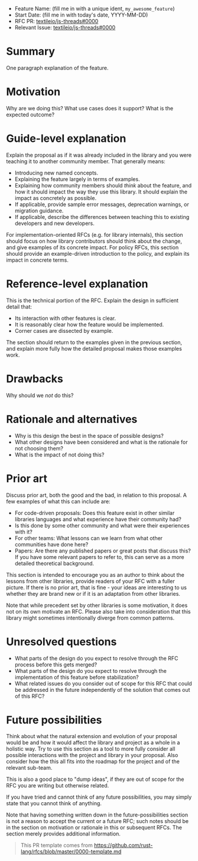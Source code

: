 - Feature Name: (fill me in with a unique ident, `my_awesome_feature`)
- Start Date: (fill me in with today's date, YYYY-MM-DD)
- RFC PR: [textileio/js-threads#0000](https://github.com/textileio/js-threads/pull)
- Relevant Issue: [textileio/js-threads#0000](https://github.com/rust-lang/rust/issue)

# Summary
[summary]: #summary

One paragraph explanation of the feature.

# Motivation
[motivation]: #motivation

Why are we doing this? What use cases does it support? What is the expected outcome?

# Guide-level explanation
[guide-level-explanation]: #guide-level-explanation

Explain the proposal as if it was already included in the library and you were teaching it to another community member. That generally means:

- Introducing new named concepts.
- Explaining the feature largely in terms of examples.
- Explaining how community members should *think* about the feature, and how it should impact the way they use this library. It should explain the impact as concretely as possible.
- If applicable, provide sample error messages, deprecation warnings, or migration guidance.
- If applicable, describe the differences between teaching this to existing developers and new developers.

For implementation-oriented RFCs (e.g. for library internals), this section should focus on how library contributors should think about the change, and give examples of its concrete impact. For policy RFCs, this section should provide an example-driven introduction to the policy, and explain its impact in concrete terms.

# Reference-level explanation
[reference-level-explanation]: #reference-level-explanation

This is the technical portion of the RFC. Explain the design in sufficient detail that:

- Its interaction with other features is clear.
- It is reasonably clear how the feature would be implemented.
- Corner cases are dissected by example.

The section should return to the examples given in the previous section, and explain more fully how the detailed proposal makes those examples work.

# Drawbacks
[drawbacks]: #drawbacks

Why should we *not* do this?

# Rationale and alternatives
[rationale-and-alternatives]: #rationale-and-alternatives

- Why is this design the best in the space of possible designs?
- What other designs have been considered and what is the rationale for not choosing them?
- What is the impact of not doing this?

# Prior art
[prior-art]: #prior-art

Discuss prior art, both the good and the bad, in relation to this proposal.
A few examples of what this can include are:

- For code-driven proposals: Does this feature exist in other similar libraries languages and what experience have their community had?
- Is this done by some other community and what were their experiences with it?
- For other teams: What lessons can we learn from what other communities have done here?
- Papers: Are there any published papers or great posts that discuss this? If you have some relevant papers to refer to, this can serve as a more detailed theoretical background.

This section is intended to encourage you as an author to think about the lessons from other libraries, provide readers of your RFC with a fuller picture.
If there is no prior art, that is fine - your ideas are interesting to us whether they are brand new or if it is an adaptation from other libraries.

Note that while precedent set by other libraries is some motivation, it does not on its own motivate an RFC.
Please also take into consideration that this library might sometimes intentionally diverge from common patterns.

# Unresolved questions
[unresolved-questions]: #unresolved-questions

- What parts of the design do you expect to resolve through the RFC process before this gets merged?
- What parts of the design do you expect to resolve through the implementation of this feature before stabilization?
- What related issues do you consider out of scope for this RFC that could be addressed in the future independently of the solution that comes out of this RFC?

# Future possibilities
[future-possibilities]: #future-possibilities

Think about what the natural extension and evolution of your proposal would
be and how it would affect the library and project as a whole in a holistic
way. Try to use this section as a tool to more fully consider all possible
interactions with the project and library in your proposal.
Also consider how the this all fits into the roadmap for the project
and of the relevant sub-team.

This is also a good place to "dump ideas", if they are out of scope for the
RFC you are writing but otherwise related.

If you have tried and cannot think of any future possibilities,
you may simply state that you cannot think of anything.

Note that having something written down in the future-possibilities section
is not a reason to accept the current or a future RFC; such notes should be
in the section on motivation or rationale in this or subsequent RFCs.
The section merely provides additional information.

> This PR template comes from https://github.com/rust-lang/rfcs/blob/master/0000-template.md
